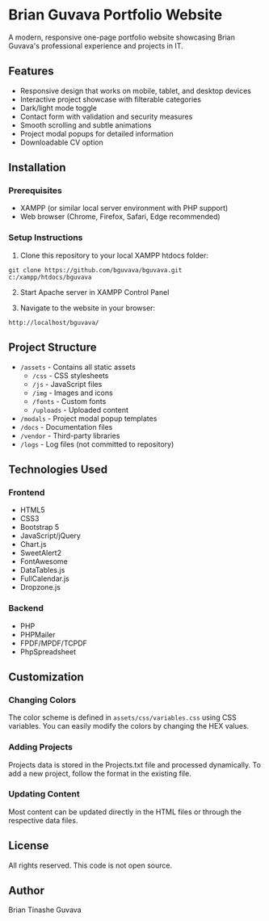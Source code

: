 # Brian Guvava Portfolio Website

A modern, responsive one-page portfolio website showcasing Brian Guvava's professional experience and projects in IT.

## Features

- Responsive design that works on mobile, tablet, and desktop devices
- Interactive project showcase with filterable categories
- Dark/light mode toggle
- Contact form with validation and security measures
- Smooth scrolling and subtle animations
- Project modal popups for detailed information
- Downloadable CV option

## Installation

### Prerequisites

- XAMPP (or similar local server environment with PHP support)
- Web browser (Chrome, Firefox, Safari, Edge recommended)

### Setup Instructions

1. Clone this repository to your local XAMPP htdocs folder:
```
git clone https://github.com/bguvava/bguvava.git c:/xampp/htdocs/bguvava
```

2. Start Apache server in XAMPP Control Panel

3. Navigate to the website in your browser:
```
http://localhost/bguvava/
```

## Project Structure

- `/assets` - Contains all static assets
  - `/css` - CSS stylesheets
  - `/js` - JavaScript files
  - `/img` - Images and icons
  - `/fonts` - Custom fonts
  - `/uploads` - Uploaded content
- `/modals` - Project modal popup templates
- `/docs` - Documentation files
- `/vendor` - Third-party libraries
- `/logs` - Log files (not committed to repository)

## Technologies Used

### Frontend
- HTML5
- CSS3
- Bootstrap 5
- JavaScript/jQuery
- Chart.js
- SweetAlert2
- FontAwesome
- DataTables.js
- FullCalendar.js
- Dropzone.js

### Backend
- PHP
- PHPMailer
- FPDF/MPDF/TCPDF
- PhpSpreadsheet

## Customization

### Changing Colors

The color scheme is defined in `assets/css/variables.css` using CSS variables. You can easily modify the colors by changing the HEX values.

### Adding Projects

Projects data is stored in the Projects.txt file and processed dynamically. To add a new project, follow the format in the existing file.

### Updating Content

Most content can be updated directly in the HTML files or through the respective data files.

## License

All rights reserved. This code is not open source.

## Author

Brian Tinashe Guvava
